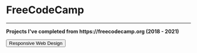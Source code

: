 <h1>FreeCodeCamp</h1>
<hr/>
<b>Projects I've completed from <a src="https://freecodecamp.org" target="_blank">https://freecodecamp.org</a> (2018 - 2021)</b>

<button href="https://github.com/Mig-uel/freeCodeCamp/tree/master/Responsive-Web-Design">Responsive Web Design</button>